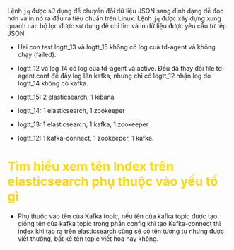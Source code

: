 Lệnh `jq` được sử dụng để chuyển đổi dữ liệu JSON sang định dạng dễ đọc hơn và in nó ra đầu ra tiêu chuẩn trên Linux. Lệnh `jq` được xây dựng xung quanh các bộ lọc được sử dụng để chỉ tìm và in dữ liệu được yêu cầu từ tệp JSON

- Hai con test logtt_13 và logtt_15 không có log cuả td-agent và không chạy (failed).
- logtt_12 và log_14 có log của td-agent và active. Đều đã thay đổi file td-agent.conf để đẩy log lên kafka, nhưng chỉ có logtt_12 nhận log do logtt_14 không có kafka.

- logtt_15: 2 elasticsearch, 1 kibana
- logtt_14: 1 elasticsearch, 1 zookeeper
- logtt_13: 1 elasticsearch, 1 kafka, 1 zookeeper
- logtt_12: 1 kafka-connect, 1 zookeeper, 1 kafka.

<h1 style="color:gold">Tìm hiểu xem tên Index trên elasticsearch phụ thuộc vào yếu tố gì</h1>

- Phụ thuộc vào tên của Kafka topic, nếu tên của kafka topic được tạo giống tên của kafka topic trong phần config khi tạo Kafka-connect thì index khi tạo ra trên elasticsearch cũng sẽ có tên tương tự nhưng được viết thường, bất kể tên topic viết hoa hay không.


